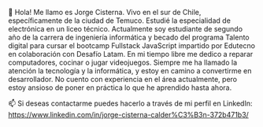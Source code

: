 
👋 Hola! Me llamo es Jorge Cisterna. Vivo en el sur de Chile, específicamente de la ciudad de Temuco. Estudié la especialidad de electrónica en un liceo técnico.
Actualmente soy estudiante de segundo año de la carrera de ingeniería informática y becado del programa Talento digital para cursar el bootcamp Fullstack JavaScript
impartido por Edutecno en colaboración con Desafío Latam. En mi tiempo libre me dedico a reparar computadores, cocinar o jugar videojuegos. Siempre me ha llamado 
la atención la tecnología y la informática, y estoy en camino a convertirme en desarrollador. No cuento con experiencia en el área actualmente, pero estoy ansioso 
de poner en práctica lo que he aprendido hasta ahora. 

📫 Si deseas contactarme puedes hacerlo a través de mi perfil en LinkedIn: 
https://www.linkedin.com/in/jorge-cisterna-calder%C3%B3n-372b471b3/ 
